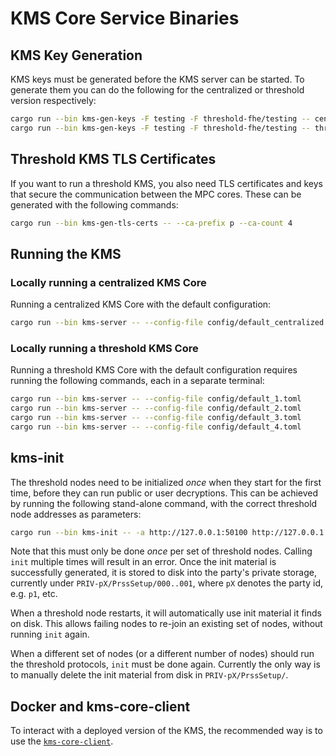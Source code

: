 # KMS Core Service Binaries

## KMS Key Generation

KMS keys must be generated before the KMS server can be started. To generate them you can do the following for the centralized or threshold version respectively:

```bash
cargo run --bin kms-gen-keys -F testing -F threshold-fhe/testing -- centralized
cargo run --bin kms-gen-keys -F testing -F threshold-fhe/testing -- threshold
```

## Threshold KMS TLS Certificates

If you want to run a threshold KMS, you also need TLS certificates and keys that secure the communication between the MPC cores.
These can be generated with the following commands:

```bash
cargo run --bin kms-gen-tls-certs -- --ca-prefix p --ca-count 4
```

## Running the KMS

### Locally running a centralized KMS Core

Running a centralized KMS Core with the default configuration:

```bash
cargo run --bin kms-server -- --config-file config/default_centralized.toml
```

### Locally running a threshold KMS Core

Running a threshold KMS Core with the default configuration requires running the following commands, each in a separate terminal:

```bash
cargo run --bin kms-server -- --config-file config/default_1.toml
cargo run --bin kms-server -- --config-file config/default_2.toml
cargo run --bin kms-server -- --config-file config/default_3.toml
cargo run --bin kms-server -- --config-file config/default_4.toml
```

## kms-init

The threshold nodes need to be initialized _once_ when they start for the first time, before they can run public or user decryptions.
This can be achieved by running the following stand-alone command, with the correct threshold node addresses as parameters:
```bash
cargo run --bin kms-init -- -a http://127.0.0.1:50100 http://127.0.0.1:50200 http://127.0.0.1:50300 http://127.0.0.1:50400
```

Note that this must only be done _once_ per set of threshold nodes. Calling `init` multiple times will result in an error.
Once the init material is successfully generated, it is stored to disk into the party's private storage, currently under `PRIV-pX/PrssSetup/000..001`, where `pX` denotes the party id, e.g. `p1`, etc.

When a threshold node restarts, it will automatically use init material it finds on disk. This allows failing nodes to re-join an existing set of nodes, without running `init` again.

When a different set of nodes (or a different number of nodes) should run the threshold protocols, `init` must be done again. Currently the only way is to manually delete the init material from disk in `PRIV-pX/PrssSetup/`.

## Docker and kms-core-client

To interact with a deployed version of the KMS, the recommended way is to use the [`kms-core-client`](./core_client.md).
